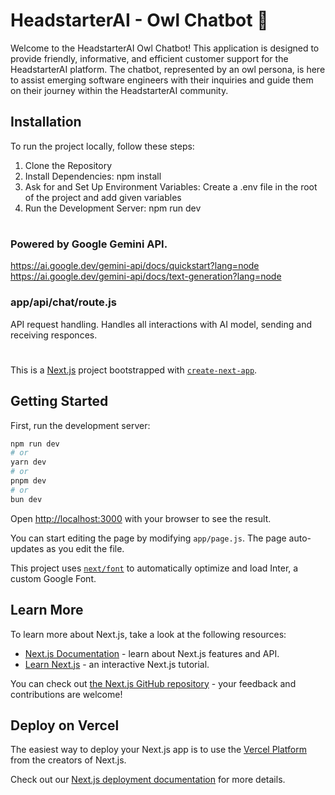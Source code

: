 # HeadstarterAI - Owl Chatbot 🦉
Welcome to the HeadstarterAI Owl Chatbot! This application is designed to provide friendly, informative, and efficient customer support for the HeadstarterAI platform. The chatbot, represented by an owl persona, is here to assist emerging software engineers with their inquiries and guide them on their journey within the HeadstarterAI community.

## Installation
To run the project locally, follow these steps:
1.	Clone the Repository
2.	Install Dependencies:
   npm install
3.	Ask for and Set Up Environment Variables:
   Create a .env file in the root of the project and add given variables
4.	Run the Development Server:
   npm run dev

#
### Powered by Google Gemini API. 

https://ai.google.dev/gemini-api/docs/quickstart?lang=node
https://ai.google.dev/gemini-api/docs/text-generation?lang=node

### app/api/chat/route.js
  API request handling. Handles all interactions with AI model, sending and receiving responces. 


#
#
#
#




This is a [Next.js](https://nextjs.org/) project bootstrapped with [`create-next-app`](https://github.com/vercel/next.js/tree/canary/packages/create-next-app).

## Getting Started

First, run the development server:

```bash
npm run dev
# or
yarn dev
# or
pnpm dev
# or
bun dev
```

Open [http://localhost:3000](http://localhost:3000) with your browser to see the result.

You can start editing the page by modifying `app/page.js`. The page auto-updates as you edit the file.

This project uses [`next/font`](https://nextjs.org/docs/basic-features/font-optimization) to automatically optimize and load Inter, a custom Google Font.

## Learn More

To learn more about Next.js, take a look at the following resources:

- [Next.js Documentation](https://nextjs.org/docs) - learn about Next.js features and API.
- [Learn Next.js](https://nextjs.org/learn) - an interactive Next.js tutorial.

You can check out [the Next.js GitHub repository](https://github.com/vercel/next.js/) - your feedback and contributions are welcome!

## Deploy on Vercel

The easiest way to deploy your Next.js app is to use the [Vercel Platform](https://vercel.com/new?utm_medium=default-template&filter=next.js&utm_source=create-next-app&utm_campaign=create-next-app-readme) from the creators of Next.js.

Check out our [Next.js deployment documentation](https://nextjs.org/docs/deployment) for more details.
